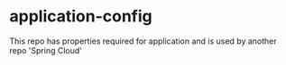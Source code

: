 # application-config
This repo has properties required for application and is used by another repo 'Spring Cloud'

